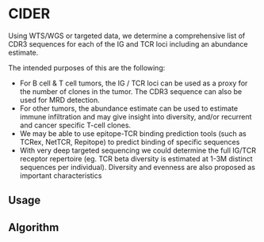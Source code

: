 # CIDER
Using WTS/WGS or targeted data, we determine a comprehensive list of CDR3 sequences for each of the IG and TCR loci including an abundance estimate. 

The intended purposes of this are the following: 
- For B cell & T cell tumors, the IG / TCR loci can be used as a proxy for the number of clones in the tumor. The CDR3 sequence can also be used for MRD detection.  
- For other tumors, the abundance estimate can be used to estimate immune infiltration and may give insight into diversity, and/or recurrent and cancer specific T-cell clones. 
- We may be able to use epitope-TCR binding prediction tools (such as TCRex, NetTCR, Repitope) to predict binding of specific sequences 
- With very deep targeted sequencing we could determine the full IG/TCR receptor repertoire (eg. TCR beta diversity is estimated at 1-3M distinct sequences per individual). Diversity and evenness are also proposed as important characteristics 

## Usage

<TO DO: Hong>

## Algorithm
